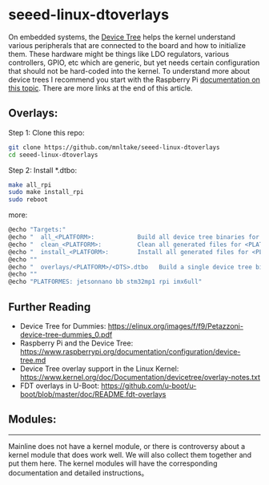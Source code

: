 # seeed-linux-dtoverlays

On embedded systems, the [Device Tree](https://elinux.org/Device_Tree_What_It_Is) helps the kernel understand various peripherals that are connected to the board and how to initialize them. These hardware might be things like LDO regulators, various controllers, GPIO, etc which are generic, but yet needs certain configuration that should not be hard-coded into the kernel. To understand more about device trees I recommend you start with the Raspberry Pi [documentation on this topic](https://www.raspberrypi.org/documentation/configuration/device-tree.md). There are more links at the end of this article.



Overlays:
------------

Step 1: Clone this repo:
```sh
git clone https://github.com/mnltake/seeed-linux-dtoverlays
cd seeed-linux-dtoverlays

```
Step 2: Install *.dtbo:
```sh
make all_rpi
sudo make install_rpi
sudo reboot
```
more:
```sh
@echo "Targets:"
@echo "  all_<PLATFORM>:            Build all device tree binaries for <PLATFORM>"
@echo "  clean_<PLATFORM>:          Clean all generated files for <PLATFORM>"
@echo "  install_<PLATFORM>:        Install all generated files for <PLATFORM> (sudo)"
@echo ""
@echo "  overlays/<PLATFORM>/<DTS>.dtbo   Build a single device tree binary"
@echo ""
@echo "PLATFORMES: jetsonnano bb stm32mp1 rpi imx6ull"

```

## Further Reading
- Device Tree for Dummies: https://elinux.org/images/f/f9/Petazzoni-device-tree-dummies_0.pdf
- Raspberry Pi and the Device Tree: https://www.raspberrypi.org/documentation/configuration/device-tree.md
- Device Tree overlay support in the Linux Kernel: https://www.kernel.org/doc/Documentation/devicetree/overlay-notes.txt
- FDT overlays in U-Boot: https://github.com/u-boot/u-boot/blob/master/doc/README.fdt-overlays

## Modules:
------------
Mainline does not have a kernel module, or there is controversy about a kernel module that does work well. We will also collect them together and put them here.
The kernel modules will have the corresponding documentation and detailed instructions。

